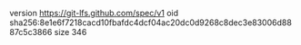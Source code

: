 version https://git-lfs.github.com/spec/v1
oid sha256:8e1e6f7218cacd10fbafdc4dcf04ac20dc0d9268c8dec3e83006d8887c5c3866
size 346
